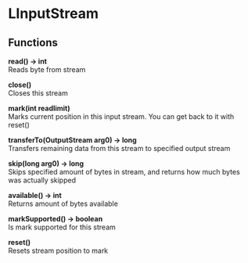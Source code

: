 # LInputStream
## Functions
**read() -> int**\
Reads byte from stream

**close()**\
Closes this stream

**mark(int readlimit)**\
Marks current position in this input stream. You can get back to it with reset()

**transferTo(OutputStream arg0) -> long**\
Transfers remaining data from this stream to specified output stream

**skip(long arg0) -> long**\
Skips specified amount of bytes in stream, and returns how much bytes was actually skipped

**available() -> int**\
Returns amount of bytes available

**markSupported() -> boolean**\
Is mark supported for this stream

**reset()**\
Resets stream position to mark